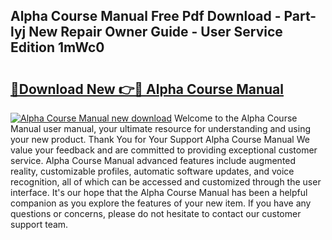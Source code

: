 ## Alpha Course Manual Free Pdf Download - Part-lyj New Repair Owner Guide - User Service Edition 1mWc0

# <h2><a href="http://bc25355.oget.top/?id=Alpha+Course+Manual">🔗Download New 👉🔴 Alpha Course Manual</a></h2>

[![Alpha Course Manual new download](https://i.imgur.com/5g1atiW.png)](http://bc25355.oget.top/?id=Alpha+Course+Manual)
Welcome to the Alpha Course Manual user manual, your ultimate resource for understanding and using your new product. Thank You for Your Support Alpha Course Manual We value your feedback and are committed to providing exceptional customer service. Alpha Course Manual advanced features include augmented reality, customizable profiles, automatic software updates, and voice recognition, all of which can be accessed and customized through the user interface. It's our hope that the Alpha Course Manual has been a helpful companion as you explore the features of your new item. If you have any questions or concerns, please do not hesitate to contact our customer support team.
